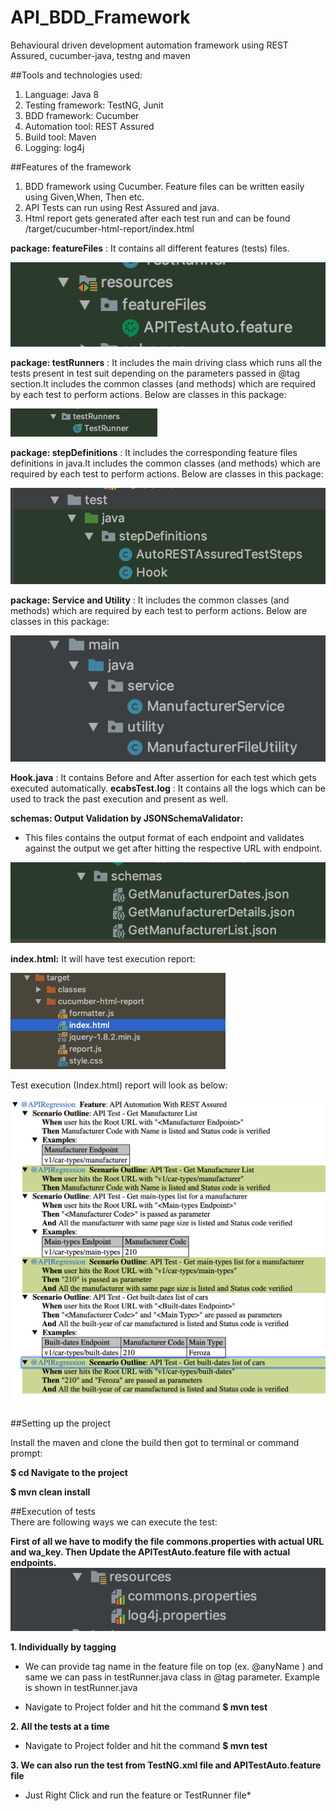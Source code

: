 # API_BDD_Framework

Behavioural driven development automation framework using REST Assured, cucumber-java, testng and maven


##Tools and technologies used:

1. Language: Java 8
2. Testing framework: TestNG, Junit
3. BDD framework: Cucumber
4. Automation tool: REST Assured
5. Build tool: Maven
6. Logging: log4j



##Features of the framework
1. BDD framework using Cucumber. Feature files can be written easily using Given,When, Then etc.
2. API Tests can run using Rest Assured and java.
3. Html report gets generated after each test run and can be found /target/cucumber-html-report/index.html


**package: featureFiles** : It contains all different features (tests) files. 

![image](images/image1.png)

**package: testRunners** : It includes the main driving class which runs all the tests present in test suit depending on the parameters passed in @tag section.It includes the common classes (and methods) which are required by each test to perform actions. Below are classes in this package:

![image](images/image2.png)

**package: stepDefinitions** : It includes the corresponding feature files definitions in java.It includes the common classes (and methods) which are required by each test to perform actions. Below are classes in this package:

![image](images/image3.png)

**package: Service and Utility** : It includes the common classes (and methods) which are required by each test to perform actions. Below are classes in this package:

![image](images/image4.png)

**Hook.java** : It contains Before and After assertion for each test which gets executed automatically.
**ecabsTest.log** : It contains all the logs which can be used to track the past execution and present as well.

**schemas: Output Validation by JSONSchemaValidator:**
* This files contains the output format of each endpoint and validates against the output we get after hitting the respective URL with endpoint.
 
 ![image](images/image5.png)
 
**index.html:** It will have test execution report:

![image](images/image7.png)

Test execution (Index.html) report will look as below:

![image](images/image8.png)



##Setting up the project

Install the maven and clone the build then got to terminal or command prompt:

**$ cd Navigate to the project**

**$ mvn clean install**



##Execution of tests  
There are following ways we can execute the test:

**First of all we have to modify the file commons.properties with actual URL and wa_key. Then Update the APITestAuto.feature file with actual endpoints.**
![image](images/image6.png)

**1. Individually by tagging**

* We can provide tag name in the feature file on top (ex. @anyName ) and same we can pass in testRunner.java class in @tag parameter. Example is shown in testRunner.java 

* Navigate to Project folder and hit the command **$ mvn test**

**2. All the tests at a time**

* Navigate to Project folder and hit the command **$ mvn test**

**3. We can also run the test from TestNG.xml file and APITestAuto.feature file**

* Just Right Click and run the feature or TestRunner file*
